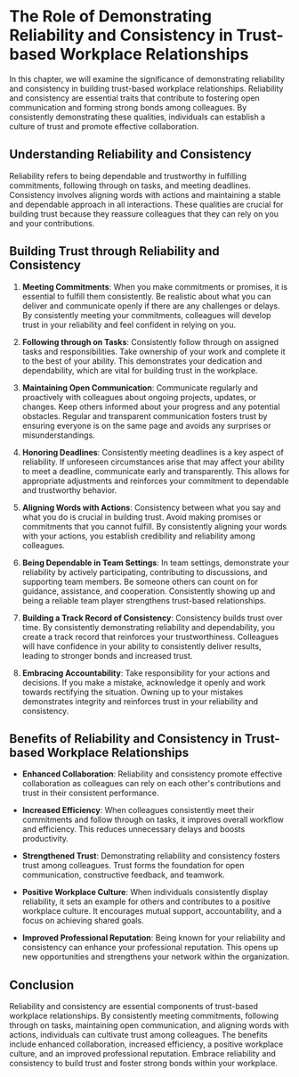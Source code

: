 # The Role of Demonstrating Reliability and Consistency in Trust-based Workplace Relationships

In this chapter, we will examine the significance of demonstrating reliability and consistency in building trust-based workplace relationships. Reliability and consistency are essential traits that contribute to fostering open communication and forming strong bonds among colleagues. By consistently demonstrating these qualities, individuals can establish a culture of trust and promote effective collaboration.

## Understanding Reliability and Consistency

Reliability refers to being dependable and trustworthy in fulfilling commitments, following through on tasks, and meeting deadlines. Consistency involves aligning words with actions and maintaining a stable and dependable approach in all interactions. These qualities are crucial for building trust because they reassure colleagues that they can rely on you and your contributions.

## Building Trust through Reliability and Consistency

1. **Meeting Commitments**: When you make commitments or promises, it is essential to fulfill them consistently. Be realistic about what you can deliver and communicate openly if there are any challenges or delays. By consistently meeting your commitments, colleagues will develop trust in your reliability and feel confident in relying on you.
    
2. **Following through on Tasks**: Consistently follow through on assigned tasks and responsibilities. Take ownership of your work and complete it to the best of your ability. This demonstrates your dedication and dependability, which are vital for building trust in the workplace.
    
3. **Maintaining Open Communication**: Communicate regularly and proactively with colleagues about ongoing projects, updates, or changes. Keep others informed about your progress and any potential obstacles. Regular and transparent communication fosters trust by ensuring everyone is on the same page and avoids any surprises or misunderstandings.
    
4. **Honoring Deadlines**: Consistently meeting deadlines is a key aspect of reliability. If unforeseen circumstances arise that may affect your ability to meet a deadline, communicate early and transparently. This allows for appropriate adjustments and reinforces your commitment to dependable and trustworthy behavior.
    
5. **Aligning Words with Actions**: Consistency between what you say and what you do is crucial in building trust. Avoid making promises or commitments that you cannot fulfill. By consistently aligning your words with your actions, you establish credibility and reliability among colleagues.
    
6. **Being Dependable in Team Settings**: In team settings, demonstrate your reliability by actively participating, contributing to discussions, and supporting team members. Be someone others can count on for guidance, assistance, and cooperation. Consistently showing up and being a reliable team player strengthens trust-based relationships.
    
7. **Building a Track Record of Consistency**: Consistency builds trust over time. By consistently demonstrating reliability and dependability, you create a track record that reinforces your trustworthiness. Colleagues will have confidence in your ability to consistently deliver results, leading to stronger bonds and increased trust.
    
8. **Embracing Accountability**: Take responsibility for your actions and decisions. If you make a mistake, acknowledge it openly and work towards rectifying the situation. Owning up to your mistakes demonstrates integrity and reinforces trust in your reliability and consistency.
    

## Benefits of Reliability and Consistency in Trust-based Workplace Relationships

- **Enhanced Collaboration**: Reliability and consistency promote effective collaboration as colleagues can rely on each other's contributions and trust in their consistent performance.
    
- **Increased Efficiency**: When colleagues consistently meet their commitments and follow through on tasks, it improves overall workflow and efficiency. This reduces unnecessary delays and boosts productivity.
    
- **Strengthened Trust**: Demonstrating reliability and consistency fosters trust among colleagues. Trust forms the foundation for open communication, constructive feedback, and teamwork.
    
- **Positive Workplace Culture**: When individuals consistently display reliability, it sets an example for others and contributes to a positive workplace culture. It encourages mutual support, accountability, and a focus on achieving shared goals.
    
- **Improved Professional Reputation**: Being known for your reliability and consistency can enhance your professional reputation. This opens up new opportunities and strengthens your network within the organization.
    

## Conclusion

Reliability and consistency are essential components of trust-based workplace relationships. By consistently meeting commitments, following through on tasks, maintaining open communication, and aligning words with actions, individuals can cultivate trust among colleagues. The benefits include enhanced collaboration, increased efficiency, a positive workplace culture, and an improved professional reputation. Embrace reliability and consistency to build trust and foster strong bonds within your workplace.
